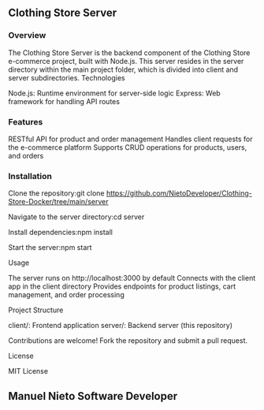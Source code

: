 ## Clothing Store Server

###  Overview

The Clothing Store Server is the backend component of the Clothing Store e-commerce project, built with Node.js. This server resides in the server directory within the main project folder, which is divided into client and server subdirectories.
Technologies

Node.js: Runtime environment for server-side logic
Express: Web framework for handling API routes

### Features

RESTful API for product and order management
Handles client requests for the e-commerce platform
Supports CRUD operations for products, users, and orders

### Installation

Clone the repository:git clone <https://github.com/NietoDeveloper/Clothing-Store-Docker/tree/main/server>

Navigate to the server directory:cd server


Install dependencies:npm install


Start the server:npm start

Usage

The server runs on http://localhost:3000 by default
Connects with the client app in the client directory
Provides endpoints for product listings, cart management, and order processing

Project Structure

client/: Frontend application
server/: Backend server (this repository)

Contributions are welcome! Fork the repository and submit a pull request.

License

MIT License

## Manuel Nieto Software Developer